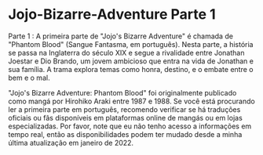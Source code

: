 <h1> Jojo-Bizarre-Adventure Parte 1 </h1>



<p> Parte 1 : A primeira parte de "Jojo's Bizarre Adventure" é chamada de "Phantom Blood" (Sangue Fantasma, em português). Nesta parte, a história se passa na Inglaterra do século XIX e segue a rivalidade entre Jonathan Joestar e Dio Brando, um jovem ambicioso que entra na vida de Jonathan e sua família. A trama explora temas como honra, destino, e o embate entre o bem e o mal. </p>

<p>"Jojo's Bizarre Adventure: Phantom Blood" foi originalmente publicado como mangá por Hirohiko Araki entre 1987 e 1988. Se você está procurando ler a primeira parte em português, recomendo verificar se há traduções oficiais ou fãs disponíveis em plataformas online de mangás ou em lojas especializadas. Por favor, note que eu não tenho acesso a informações em tempo real, então as disponibilidades podem ter mudado desde a minha última atualização em janeiro de 2022. </p>

